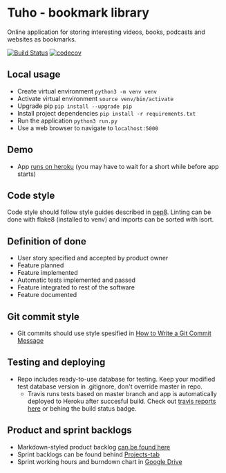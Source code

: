 # Tuho - bookmark library
Online application for storing interesting videos, books, podcasts and websites as bookmarks.


[![Build Status](https://travis-ci.com/otahontas/tuho.svg?branch=master)](https://travis-ci.com/otahontas/tuho) [![codecov](https://codecov.io/gh/otahontas/tuho/branch/master/graph/badge.svg)](https://codecov.io/gh/otahontas/tuho)


## Local usage

   * Create virtual environment `python3 -m venv venv`
   * Activate virtual environment `source venv/bin/activate`
   * Upgrade pip `pip install --upgrade pip`
   * Install project dependencies `pip install -r requirements.txt`
   * Run the application `python3 run.py`
   * Use a web browser to navigate to `localhost:5000`

## Demo
- App [runs on heroku](https://tuho-lukuvinkkikirjasto.herokuapp.com/) (you may have to wait for a short while before app starts)

## Code style

Code style should follow style guides described in [pep8](https://www.python.org/dev/peps/pep-0008/). Linting can be done with flake8 (installed to venv) and imports can be sorted with isort.


## Definition of done
- User story specified and accepted by product owner
- Feature planned
- Feature implemented
- Automatic tests implemented and passed
- Feature integrated to rest of the software
- Feature documented

## Git commit style
- Git commits should use style spesified in [How to Write a Git Commit Message](https://chris.beams.io/posts/git-commit/)

## Testing and deploying
- Repo includes ready-to-use database for testing. Keep your modified test database version in .gitignore, don't override master in repo.
    - Travis runs tests based on master branch and app is automatically deployed to Heroku after succesful build. Check out [travis reports here](https://travis-ci.com/otahontas/tuho) or behing the build status badge.

## Product and sprint backlogs
- Markdown-styled product backlog [can be found here](https://github.com/otahontas/tuho/blob/master/documentation/productbacklog.md)
- Sprint backlogs can be found behind [Projects-tab](https://github.com/otahontas/tuho/projects)
- Sprint working hours and burndown chart in [Google Drive](https://docs.google.com/spreadsheets/d/1mZTxDfF5NAi7l06G1bbRIsrdH6kzyGXTUGnV5ptv-mw/edit?usp=sharing)
